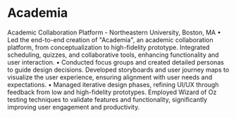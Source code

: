 # Academia
Academic Collaboration Platform - Northeastern University, Boston, MA
•	Led the end-to-end creation of "Academia", an academic collaboration platform, from conceptualization to high-fidelity prototype. Integrated scheduling, quizzes, and collaborative tools, enhancing functionality and user interaction.
•	Conducted focus groups and created detailed personas to guide design decisions. Developed storyboards and user journey maps to visualize the user experience, ensuring alignment with user needs and expectations.
•	Managed iterative design phases, refining UI/UX through feedback from low and high-fidelity prototypes. Employed Wizard of Oz testing techniques to validate features and functionality, significantly improving user engagement and productivity.
